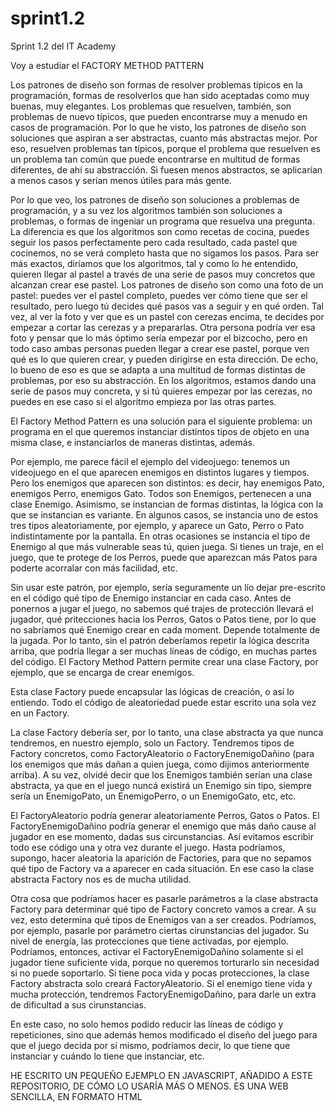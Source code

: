 # sprint1.2
Sprint 1.2 del IT Academy

Voy a estudiar el FACTORY METHOD PATTERN

Los patrones de diseño son formas de resolver problemas típicos en la programación, formas de resolverlos que han sido aceptadas como muy buenas, muy elegantes. Los problemas que resuelven, también, son problemas de nuevo típicos, que pueden encontrarse muy a menudo en casos de programación. Por lo que he visto, los patrones de diseño son soluciones que aspiran a ser abstractas, cuanto más abstractas mejor. Por eso, resuelven problemas tan típicos, porque el problema que resuelven es un problema tan común que puede encontrarse en multitud de formas diferentes, de ahí su abstracción. Si fuesen menos abstractos, se aplicarían a menos casos y serían menos útiles para más gente.

Por lo que veo, los patrones de diseño son soluciones a problemas de programación, y a su vez los algoritmos también son soluciones a problemas, o formas de ingeniar un programa que resuelva una pregunta. La diferencia es que los algoritmos son como recetas de cocina, puedes seguir los pasos perfectamente pero cada resultado, cada pastel que cocinemos, no se verá completo hasta que no sigamos los pasos. Para ser más exactos, diríamos que los algoritmos, tal y como lo he entendido, quieren llegar al pastel a través de una serie de pasos muy concretos que alcanzan crear ese pastel. Los patrones de diseño son como una foto de un pastel: puedes ver el pastel completo, puedes ver cómo tiene que ser el resultado, pero luego tú decides qué pasos vas a seguir y en qué orden. Tal vez, al ver la foto y ver que es un pastel con cerezas encima, te decides por empezar a cortar las cerezas y a prepararlas. Otra persona podría ver esa foto y pensar que lo más óptimo sería empezar por el bizcocho, pero en todo caso ambas personas pueden llegar a crear ese pastel, porque ven qué es lo que quieren crear, y pueden dirigirse en esta dirección. De echo, lo bueno de eso es que se adapta a una multitud de formas distintas de problemas, por eso su abstracción. En los algoritmos, estamos dando una serie de pasos muy concreta, y si tú quieres empezar por las cerezas, no puedes en ese caso si el algoritmo empieza por las otras partes.

El Factory Method Pattern es una solución para el siguiente problema: un programa en el que queremos instanciar distintos tipos de objeto en una misma clase, e instanciarlos de maneras distintas, además.

Por ejemplo, me parece fácil el ejemplo del videojuego: tenemos un videojuego en el que aparecen enemigos en distintos lugares y tiempos. Pero los enemigos que aparecen son distintos: es decir, hay enemigos Pato, enemigos Perro, enemigos Gato. Todos son Enemigos, pertenecen a una clase Enemigo. Asimismo, se instancian de formas distintas, la lógica con la que se instancian es variante. En algunos casos, se instancia uno de estos tres tipos aleatoriamente, por ejemplo, y aparece un Gato, Perro o Pato indistintamente por la pantalla. En otras ocasiones se instancia el tipo de Enemigo al que más vulnerable seas tú, quien juega. Si tienes un traje, en el juego, que te protege de los Perros, puede que aparezcan más Patos para poderte acorralar con más facilidad, etc.

Sin usar este patrón, por ejemplo, sería seguramente un lío dejar pre-escrito en el código qué tipo de Enemigo instanciar en cada caso. Antes de ponernos a jugar el juego, no sabemos qué trajes de protección llevará el jugador, qué pritecciones hacia los Perros, Gatos o Patos tiene, por lo que no sabríamos qué Enemigo crear en cada moment. Depende totalmente de la jugada. Por lo tanto, sin el patrón deberíamos repetir la lógica descrita arriba, que podría llegar a ser muchas líneas de código, en muchas partes del código. El Factory Method Pattern permite crear una clase Factory, por ejemplo, que se encarga de crear enemigos.

Esta clase Factory puede encapsular las lógicas de creación, o así lo entiendo. Todo el código de aleatoriedad puede estar escrito una sola vez en un Factory.

La clase Factory debería ser, por lo tanto, una clase abstracta ya que nunca tendremos, en nuestro ejemplo, solo un Factory. Tendremos tipos de Factory concretos, como FactoryAleatorio o FactoryEnemigoDañino (para los enemigos que más dañan a quien juega, como dijimos anteriormente arriba). A su vez, olvidé decir que los Enemigos también serían una clase abstracta, ya que en el juego nuncá existirá un Enemigo sin tipo, siempre sería un EnemigoPato, un EnemigoPerro, o un EnemigoGato, etc, etc.

El FactoryAleatorio podría generar aleatoriamente Perros, Gatos o Patos. El FactoryEnemigoDañino podría generar el enemigo que más daño cause al jugador en ese momento, dadas sus circunstancias. Así evitamos escribir todo ese código una y otra vez durante el juego. Hasta podríamos, supongo, hacer aleatoria la aparición de Factories, para que no sepamos qué tipo de Factory va a aparecer en cada situación. En ese caso la clase abstracta Factory nos es de mucha utilidad.

Otra cosa que podríamos hacer es pasarle parámetros a la clase abstracta Factory para determinar qué tipo de Factory concreto vamos a crear. A su vez, esto determina qué tipos de Enemigos van a ser creados. Podríamos, por ejemplo, pasarle por parámetro ciertas cirunstancias del jugador. Su nivel de energía, las protecciones que tiene activadas, por ejemplo. Podríamos, entonces, activar el FactoryEnemigoDañino solamente si el jugador tiene suficiente vida, porque no queremos torturarlo sin necesidad si no puede soportarlo. Si tiene poca vida y pocas protecciones, la clase Factory abstracta solo creará FactoryAleatorio. Si el enemigo tiene vida y mucha protección, tendremos FactoryEnemigoDañino, para darle un extra de dificultad a sus cirunstancias.

En este caso, no solo hemos podido reducir las líneas de código y repeticiones, sino que además hemos modificado el diseño del juego para que el juego decida por sí mismo, podríamos decir, lo que tiene que instanciar y cuándo lo tiene que instanciar, etc.

HE ESCRITO UN PEQUEÑO EJEMPLO EN JAVASCRIPT, AÑADIDO A ESTE REPOSITORIO, DE CÓMO LO USARÍA MÁS O MENOS. ES UNA WEB SENCILLA, EN FORMATO HTML
